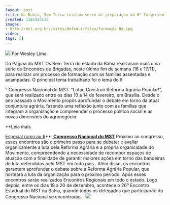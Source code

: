 ```yaml
---
layout: post
title: Na Bahia, Sem Terra iniciam série de preparação ao 6° Congresso do MST
created: 1385424133
images:
- http://mst.org.br:/sites/default/files/formação BA.jpg
video: 
tags: []
---
```



![](/sites/default/files/forma%C3%A7%C3%A3o%20BA.jpg)
Por Wesley Lima

Da Página do MST
Os Sem Terra do estado da Bahia realizaram mais uma série de Encontros de Brigadas, neste último fim de semana (16 e 17/11), para realizar um processo de formação com as famílias assentadas e acampadas.
O principal tema trabalhado foi o lema do 6

° Congresso Nacional do MST: “Lutar, Construir Reforma Agrária Popular!”, que será realizado entre os dias 10 a 14 de fevereiro, em Brasília.
Desde o ano passado o Movimento propôs aprofundar o debate em torno da atual conjuntura agrária, fazendo uma reflexão junto com às famílias que integram a organização e compreender o processo político social e as novas dimensões do agronegócio.

**Leia mais

[Especial rumo ao 6](http://www.mst.org.br/congresso)**
**[ Congresso Nacional do MST](http://www.mst.org.br/congresso)**
Próximo ao congresso, esses encontros são o primeiro passo para se debater e avaliar organicamente a luta pela Reforma Agrária e a própria organicidade do Movimento, compreendendo a necessidade de recompor espaços de atuação com a finalidade de garantir maiores ações em torno das bandeiras de luta defendidas pelo MST em todo país. 
Além disso, os encontros garantem aprofundar o debate sobre a Reforma Agrária Popular, que norteará a luta da organização para o próximo período.
Após esses encontros serão realizados Encontros Regionais em todo o estado. Logo depois, entre os dias 18 a 20 de dezembro, acontece o 26º Encontro Estadual do MST na Bahia, quando todos os delegados que participarão do Congresso Nacional se encontrarão.
 
![](/sites/default/files/forma%C3%A7%C3%A3o%20BA_II.jpg)
